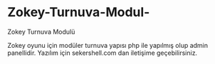 # Zokey-Turnuva-Modul-
Zokey Turnuva Modulü

Zokey oyunu için modüler turnuva yapısı php ile yapılmış olup admin panellidir. Yazılım için sekershell.com dan iletişime geçebilirsiniz.
